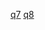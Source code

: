 [q7](https://pythontutor.com/render.html#code=x%20%3D%2011%20%25%204%0Ay%20%3D%20x%0Ax%20**%3D%202&cumulative=false&curInstr=0&heapPrimitives=nevernest&mode=display&origin=opt-frontend.js&py=3&rawInputLstJSON=%5B%5D&textReferences=false)
[q8](https://pythontutor.com/render.html#code=def%20double%28x%29%3A%0A%20%20%20%20return%20x%20*%202%0A%0Adef%20triple%28x%29%3A%0A%20%20%20%20return%20x%20*%203%0A%0Ahat%20%3D%20double%0Adouble%20%3D%20triple&cumulative=false&curInstr=0&heapPrimitives=nevernest&mode=display&origin=opt-frontend.js&py=3&rawInputLstJSON=%5B%5D&textReferences=false)
